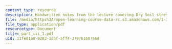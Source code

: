 ```yaml
---
content_type: resource
description: Handwritten notes from the lecture covering Dry Soil stresses.
file: /media/https%3A/open-learning-course-data-rc.s3.amazonaws.com/1-361-advanced-soil-mechanics-fall-2004/11fe01a892031cbf5ff43797b1607a6d_part_iii_1.pdf
file_type: application/pdf
resourcetype: Document
title: part_iii_1.pdf
uid: 11fe01a8-9203-1cbf-5ff4-3797b1607a6d
---
```

